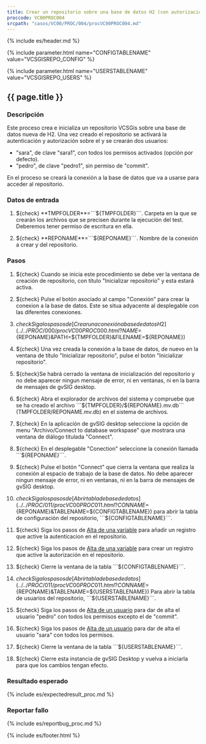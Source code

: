 ```yaml
---
title: Crear un repositorio sobre una base de datos H2 (con autorización)
proccode: VC00PROC004
srcpath: "casos/VC00/PROC/004/procVC00PROC004.md"
---
```


{% include es/header.md %}

{% include parameter.html name="CONFIGTABLENAME" value="VCSGISREPO_CONFIG" %}

{% include parameter.html name="USERSTABLENAME" value="VCSGISREPO_USERS" %}


## {{ page.title }}

### Descripción

Este proceso crea e inicializa un repositorio VCSGis sobre una base de datos nueva de H2.
Una vez creado el repositorio se activará la autenticación y autorización sobre el y se crearán
dos usuarios:
* "sara", de clave "sara1", con todos los permisos activados (opción por defecto).
* "pedro", de clave "pedro1", sin permiso de "commit".

En el proceso se creará la conexión a la base de datos que va a usarse para acceder al repositorio.

### Datos de entrada

1. ${check} **TMPFOLDER**=```${TMPFOLDER}```. Carpeta en la que se crearán los archivos que se precisen 
   durante la ejecución del test. Deberemos tener permiso de escritura en ella.

2. ${check} **REPONAME**=```${REPONAME}```. Nombre de la conexión a crear y del repositorio.


### Pasos

1. ${check} Cuando se inicia este procedimiento se debe ver la ventana de creación de repositorio,
   con título "Inicializar repositorio" y esta estará activa.

2. ${check} Pulse el botón asociado al campo "Conexión" para crear la conexion a la base de datos. Este se situa
   adyacente al desplegable con las diferentes conexiones.

3. ${check} Siga los pasos de [Crear una conexión a base de datos H2](../../PROC/000/procVC00PROC000.html?NAME=${REPONAME}&PATH=${TMPFOLDER}&FILENAME=${REPONAME}) 

4. ${check} Una vez creada la conexión a la base de datos, de nuevo en la ventana de título "Inicializar repositorio",
   pulse el botón "Inicializar repositorio". 
   
5. ${check}Se habrá cerrado la ventana de inicialización del repositorio
   y no debe aparecer ningun mensaje de error, ni en ventanas, ni en la barra de mensajes de gvSIG desktop.
   
6. ${check} Abra el explorador de archivos del sistema y compruebe que se ha creado el archivo 
   ```${TMPFOLDER}/${REPONAME}.mv.db``` (TMPFOLDER/REPONAME.mv.db) en el sistema de archivos.

7. ${check} En la aplicación de gvSIG desktop seleccione la opción de menu "Archivo/Connect to database workspase" 
   que mostrara una ventana de diálogo titulada "Connect".

8. ${check} En el desplegable "Conection" seleccione la conexión llamada ```${REPONAME}```.

9. ${check} Pulse el botón "Connect" que cierra la ventana que realiza la conexión al espacio de trabajo de la base de datos.
    No debe aparecer ningun mensaje de error, ni en ventanas, ni en la barra de mensajes de gvSIG desktop.

10. ${check} Siga los pasos de 
    [Abrir tabla de base de datos](../../PROC/011/procVC00PROC011.html?CONNAME=${REPONAME}&TABLENAME=${CONFIGTABLENAME})
    para abrir la tabla de configuración del repositorio, ```${CONFIGTABLENAME}```.

11. ${check} Siga los pasos de 
    [Alta de una variable](../../PROC/009/procVC00PROC009.html?VARIABLE=AUTHENTICATION&VALUE=true)
    para añadir un registro que active la autenticacion en el repositorio.

12. ${check} Siga los pasos de 
    [Alta de una variable](../../PROC/009/procVC00PROC009.html?VARIABLE=AUTHORIZATION&VALUE=true)
    para crear un registro que active la autorización en el repositorio.

13. ${check} Cierre la ventana de la tabla ```${CONFIGTABLENAME}```.

14. ${check} Siga los pasos de 
    [Abrir tabla de base de datos](../../PROC/011/procVC00PROC011.html?CONNAME=${REPONAME}&TABLENAME=${USERSTABLENAME})
    Para abrir la tabla de usuarios del repositorio, ```${USERSTABLENAME}```. 

15. ${check} Siga los pasos de 
    [Alta de un usuario](../../PROC/010/procVC00PROC010.html?NAME=pedro&PASSWORD=pedro1&OPERATIONS=add,entities,update,checkout,history,topologyplans,users)
    para dar de alta el usuario "pedro" con todos los permisos excepto el de "commit". 

16. ${check} Siga los pasos de 
    [Alta de un usuario](../../PROC/010/procVC00PROC010.html?NAME=sara&PASSWORD=sara1&OPERATIONS=add,entities,commit,update,checkout,history,topologyplans,users)
    para dar de alta el usuario "sara" con todos los permisos. 

17. ${check} Cierre la ventana de la tabla ```${USERSTABLENAME}```.

18. ${check} Cierre esta instancia de gvSIG Desktop y vuelva a iniciarla para que los cambios tengan efecto.


### Resultado esperado

{% include es/expectedresult_proc.md %}

### Reportar fallo

{% include es/reportbug_proc.md %}

{% include es/footer.html %}
